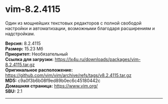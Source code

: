 # vim-8.2.4115
Один из мощнейших текстовых редакторов с полной свободой настройки и автоматизации, возможными благодаря расширениям и надстройкам.

**Версия:** 8.2.4115<br />
**Размер:** 15.23 Мб<br />
**Приоритет:** Необязательный<br />
**Ссылка для загрузки:** https://lx4u.ru/downloads/packages/vim-8.2.4115.tar.gz<br />
**Оригинальное расположение:** https://github.com/vim/vim/archive/refs/tags/v8.2.4115.tar.gz<br/>
**MD5:** c9a0f3b6b08f9ed89b0ec6c45180442c<br />
**Домашняя страница:** https://www.vim.org/
<br />**SBU:** 2.1

***
